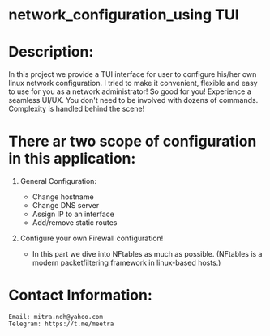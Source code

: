 # network_configuration_using TUI

# Description: 

In this project we provide a TUI interface for user to configure his/her own linux network configuration. I tried to make it convenient, flexible and easy to use for you as a network administrator!
So good for you! Experience a seamless UI/UX. You don't need to be involved with dozens of commands. Complexity is handled behind the scene!

# There ar two scope of configuration in this application:

1. General Configuration: 
	+ Change hostname
	+ Change DNS server
	+ Assign IP to an interface
	+ Add/remove static routes

2. Configure your own Firewall configuration! 
	+ In this part we dive into NFtables as much as possible.
	  (NFtables is a modern packetfiltering framework in linux-based hosts.)

# Contact Information:

	Email: mitra.ndh@yahoo.com
	Telegram: https://t.me/meetra
